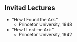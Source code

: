 ## Invited Lectures

* “How I Found the Ark.” 
  * Princeton University, 1948
* “How I Lost the Ark.” 
  * Princeton University, 1942
